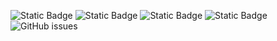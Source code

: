 ![Static Badge](https://img.shields.io/badge/blacklists-61-000000) ![Static Badge](https://img.shields.io/badge/blacklisted-2981034-cc0000) ![Static Badge](https://img.shields.io/badge/whitelisted-2254-00CC00) ![Static Badge](https://img.shields.io/badge/streaming_blacklist-28107-000000) ![GitHub issues](https://img.shields.io/github/issues/fabriziosalmi/blacklists)
